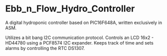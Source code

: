 # Ebb_n_Flow_Hydro_Controller
A digital hydroponic controller based on PIC16F648A, written exclusively in ASM.

Utilizes a bit bang I2C communication protocol.
Controls an LCD 16x2 - HD44780 using a PCF8574 I2C expander.
Keeps track of time and sets alarms by controlling the RTC DS1307.

